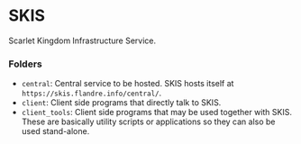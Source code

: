 # SKIS
Scarlet Kingdom Infrastructure Service.

### Folders
- `central`: Central service to be hosted. SKIS hosts itself at `https://skis.flandre.info/central/`.
- `client`: Client side programs that directly talk to SKIS.
- `client_tools`: Client side programs that may be used together with SKIS. These are basically utility scripts or applications so they can also be used stand-alone.
